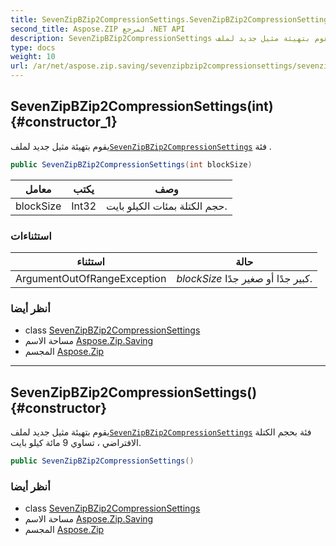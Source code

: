 ```yaml
---
title: SevenZipBZip2CompressionSettings.SevenZipBZip2CompressionSettings
second_title: Aspose.ZIP لمرجع .NET API
description: SevenZipBZip2CompressionSettings البناء. يقوم بتهيئة مثيل جديد لملفSevenZipBZip2CompressionSettings فئة .
type: docs
weight: 10
url: /ar/net/aspose.zip.saving/sevenzipbzip2compressionsettings/sevenzipbzip2compressionsettings/
---
```

## SevenZipBZip2CompressionSettings(int) {#constructor_1}

يقوم بتهيئة مثيل جديد لملف[`SevenZipBZip2CompressionSettings`](../) فئة .

```csharp
public SevenZipBZip2CompressionSettings(int blockSize)
```

| معامل | يكتب | وصف |
| --- | --- | --- |
| blockSize | Int32 | حجم الكتلة بمئات الكيلو بايت. |

### استثناءات

| استثناء | حالة |
| --- | --- |
| ArgumentOutOfRangeException | *blockSize* كبير جدًا أو صغير جدًا. |

### أنظر أيضا

* class [SevenZipBZip2CompressionSettings](../)
* مساحة الاسم [Aspose.Zip.Saving](../../sevenzipbzip2compressionsettings/)
* المجسم [Aspose.Zip](../../../)

---

## SevenZipBZip2CompressionSettings() {#constructor}

يقوم بتهيئة مثيل جديد لملف[`SevenZipBZip2CompressionSettings`](../) فئة بحجم الكتلة الافتراضي ، تساوي 9 مائة كيلو بايت.

```csharp
public SevenZipBZip2CompressionSettings()
```

### أنظر أيضا

* class [SevenZipBZip2CompressionSettings](../)
* مساحة الاسم [Aspose.Zip.Saving](../../sevenzipbzip2compressionsettings/)
* المجسم [Aspose.Zip](../../../)


